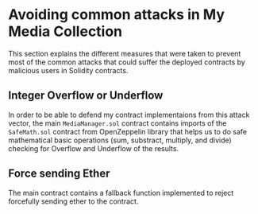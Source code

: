# Avoiding common attacks in My Media Collection

This section explains the different measures that were taken to prevent most of the common attacks that could suffer the deployed contracts by  malicious users in Solidity contracts.  

## Integer Overflow or Underflow

In order to be able to defend my contract implementaions from this attack vector, the main `MediaManager.sol` contract contains imports of the `SafeMath.sol` contract from OpenZeppelin library that helps us to do safe mathematical basic operations (sum, substract, multiply, and divide) checking for Overflow and Underflow of the results.

## Force sending Ether

The main contract contains a fallback function implemented to reject forcefully sending ether to the contract.
